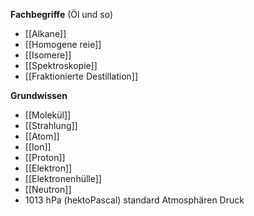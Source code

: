 
**Fachbegriffe** (Öl und so)
- [[Alkane]] 
- [[Homogene reie]] 
- [[Isomere]] 
- [[Spektroskopie]] 
- [[Fraktionierte Destillation]] 


**Grundwissen**
- [[Molekül]] 
- [[Strahlung]] 
- [[Atom]] 
- [[Ion]] 
- [[Proton]] 
- [[Elektron]] 
- [[Elektronenhülle]] 
- [[Neutron]] 
- 1013 hPa (hektoPascal) standard Atmosphären Druck 